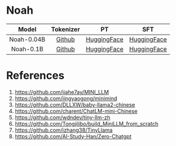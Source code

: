 # Noah

|Model|Tokenizer|PT|SFT|
|:-:|:-:|:-:|:-:|
|Noah-0.04B|[Github](https://github.com/KnowAIHub/Noah/tree/main/model/tokenizer_6400)|[HuggingFace](https://huggingface.co/wangrongsheng/Noah-0.04B-Base)|[HuggingFace](https://huggingface.co/wangrongsheng/Noah-0.04B-Chat)|
|Noah-0.1B|[Github](https://github.com/KnowAIHub/Noah/tree/main/model/tokenizer_6400)|[HuggingFace](https://huggingface.co/wangrongsheng/Noah-0.1B-Base)|[HuggingFace](https://huggingface.co/wangrongsheng/Noah-0.1B-Chat)|

# References

1. https://github.com/jiahe7ay/MINI_LLM
2. https://github.com/jingyaogong/minimind
3. https://github.com/DLLXW/baby-llama2-chinese
4. https://github.com/charent/ChatLM-mini-Chinese
5. https://github.com/wdndev/tiny-llm-zh
6. https://github.com/Tongjilibo/build_MiniLLM_from_scratch
7. https://github.com/jzhang38/TinyLlama
8. https://github.com/AI-Study-Han/Zero-Chatgpt
